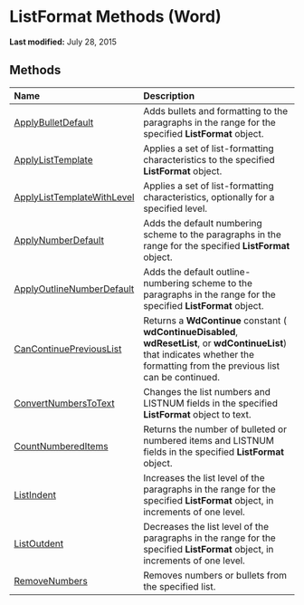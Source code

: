 
# ListFormat Methods (Word)

 **Last modified:** July 28, 2015


## Methods



|**Name**|**Description**|
|:-----|:-----|
| [ApplyBulletDefault](40e0b8f6-9360-441b-a7fc-52bff8953ea8.md)|Adds bullets and formatting to the paragraphs in the range for the specified  **ListFormat** object.|
| [ApplyListTemplate](63296884-9024-a0a1-061a-59eadbc6a5cb.md)|Applies a set of list-formatting characteristics to the specified  **ListFormat** object.|
| [ApplyListTemplateWithLevel](53d107d1-7a6c-b94c-19b9-2794e20ef1cb.md)|Applies a set of list-formatting characteristics, optionally for a specified level.|
| [ApplyNumberDefault](de7e219c-fb92-b0cf-dbc0-33f98eee0f5a.md)|Adds the default numbering scheme to the paragraphs in the range for the specified  **ListFormat** object.|
| [ApplyOutlineNumberDefault](8d3d26ad-e01c-8ad4-d4f4-86e71628e2c3.md)|Adds the default outline-numbering scheme to the paragraphs in the range for the specified  **ListFormat** object.|
| [CanContinuePreviousList](5c9a91e4-999e-d976-126d-673831f2ecaf.md)|Returns a  **WdContinue** constant ( **wdContinueDisabled**,  **wdResetList**, or  **wdContinueList**) that indicates whether the formatting from the previous list can be continued.|
| [ConvertNumbersToText](5ba6d823-dadb-1059-d439-0e556d91058f.md)|Changes the list numbers and LISTNUM fields in the specified  **ListFormat** object to text.|
| [CountNumberedItems](71ce63e0-0e8d-53cc-178c-d91b0242482b.md)|Returns the number of bulleted or numbered items and LISTNUM fields in the specified  **ListFormat** object.|
| [ListIndent](2c75e457-75f7-378c-b41f-23eb7f6b73da.md)|Increases the list level of the paragraphs in the range for the specified  **ListFormat** object, in increments of one level.|
| [ListOutdent](f69834f5-ae8b-f67a-a5b5-131a7382b1c5.md)|Decreases the list level of the paragraphs in the range for the specified  **ListFormat** object, in increments of one level.|
| [RemoveNumbers](80c0e408-683d-4639-733d-843d5fd323e2.md)|Removes numbers or bullets from the specified list.|
